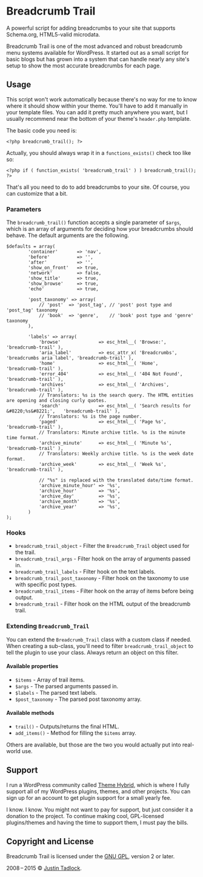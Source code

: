 # Breadcrumb Trail #

A powerful script for adding breadcrumbs to your site that supports Schema.org, HTML5-valid microdata.

Breadcrumb Trail is one of the most advanced and robust breadcrumb menu systems available for WordPress.  It started out as a small script for basic blogs but has grown into a system that can handle nearly any site's setup to show the most accurate breadcrumbs for each page.

## Usage ##

This script won't work automatically because there's no way for me to know where it should show within your theme.  You'll have to add it manually in your template files.  You can add it pretty much anywhere you want, but I usually recommend near the bottom of your theme's `header.php` template.

The basic code you need is:

	<?php breadcrumb_trail(); ?>

Actually, you should always wrap it in a `functions_exists()` check too like so:

	<?php if ( function_exists( 'breadcrumb_trail' ) ) breadcrumb_trail(); ?>

That's all you need to do to add breadcrumbs to your site.  Of course, you can customize that a bit.

### Parameters ###

The `breadcrumb_trail()` function accepts a single parameter of `$args`, which is an array of arguments for deciding how your breadcrumbs should behave.  The default arguments are the following.

	$defaults = array(
			'container'       => 'nav',
			'before'          => '',
			'after'           => '',
			'show_on_front'   => true,
			'network'         => false,
			'show_title'      => true,
			'show_browse'     => true,
			'echo'            => true,

			'post_taxonomy' => array(
				// 'post'  => 'post_tag', // 'post' post type and 'post_tag' taxonomy
				// 'book'  => 'genre',    // 'book' post type and 'genre' taxonomy
			),

			'labels' => array(
				'browse'              => esc_html__( 'Browse:',                               'breadcrumb-trail' ),
				'aria_label'          => esc_attr_x( 'Breadcrumbs', 'breadcrumbs aria label', 'breadcrumb-trail' ),
				'home'                => esc_html__( 'Home',                                  'breadcrumb-trail' ),
				'error_404'           => esc_html__( '404 Not Found',                         'breadcrumb-trail' ),
				'archives'            => esc_html__( 'Archives',                              'breadcrumb-trail' ),
				// Translators: %s is the search query. The HTML entities are opening and closing curly quotes.
				'search'              => esc_html__( 'Search results for &#8220;%s&#8221;',   'breadcrumb-trail' ),
				// Translators: %s is the page number.
				'paged'               => esc_html__( 'Page %s',                               'breadcrumb-trail' ),
				// Translators: Minute archive title. %s is the minute time format.
				'archive_minute'      => esc_html__( 'Minute %s',                             'breadcrumb-trail' ),
				// Translators: Weekly archive title. %s is the week date format.
				'archive_week'        => esc_html__( 'Week %s',                               'breadcrumb-trail' ),
	
				// "%s" is replaced with the translated date/time format.
				'archive_minute_hour' => '%s',
				'archive_hour'        => '%s',
				'archive_day'         => '%s',
				'archive_month'       => '%s',
				'archive_year'        => '%s',
			)
	);

### Hooks ###

* `breadcrumb_trail_object` - Filter the `Breadcrumb_Trail` object used for the trail.
* `breadcrumb_trail_args` - Filter hook on the array of arguments passed in.
* `breadcrumb_trail_labels` - Filter hook on the text labels.
* `breadcrumb_trail_post_taxonomy` - Filter hook on the taxonomy to use with specific post types.
* `breadcrumb_trail_items` - Filter hook on the array of items before being output.
* `breadcrumb_trail` - Filter hook on the HTML output of the breadcrumb trail.

### Extending `Breadcrumb_Trail` ###

You can extend the `Breadcrumb_Trail` class with a custom class if needed.  When creating a sub-class, you'll need to filter `breadcrumb_trail_object` to tell the plugin to use your class.  Always return an object on this filter.

#### Available properties ####

* `$items` - Array of trail items.
* `$args` - The parsed arguments passed in.
* `$labels` - The parsed text labels.
* `$post_taxonomy` - The parsed post taxonomy array.

#### Available methods #####

* `trail()` - Outputs/returns the final HTML.
* `add_items()` - Method for filling the `$items` array.

Others are available, but those are the two you would actually put into real-world use.

## Support ##

I run a WordPress community called [Theme Hybrid](http://themehybrid.com), which is where I fully support all of my WordPress plugins, themes, and other projects.  You can sign up for an account to get plugin support for a small yearly fee.

I know.  I know.  You might not want to pay for support, but just consider it a donation to the project.  To continue making cool, GPL-licensed plugins/themes and having the time to support them, I must pay the bills.

## Copyright and License ##

Breadcrumb Trail is licensed under the [GNU GPL](http://www.gnu.org/licenses/old-licenses/gpl-2.0.html), version 2 or later.

2008&thinsp;&ndash;&thinsp;2015 &copy; [Justin Tadlock](http://justintadlock.com).
